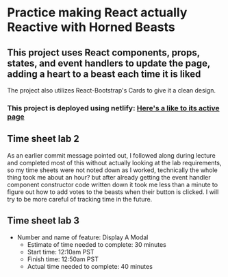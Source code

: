 # Practice making React actually Reactive with Horned Beasts

## This project uses React components, props, states, and event handlers to update the page, adding a heart to a beast each time it is liked

  The project also utilizes React-Bootstrap's Cards to give it a clean design.

### This project is deployed using netlify: [Here's a like to its active page](https://playful-tartufo-2fd636.netlify.app/)

## Time sheet lab 2

As an earlier commit message pointed out, I followed along during lecture and completed most of this without actually looking at the lab requirements, so my time sheets were not noted down as I worked, technically the whole thing took me about an hour? but after already getting the event handler component constructor code written down it took me less than a minute to figure out how to add votes to the beasts when their button is clicked. I will try to be more careful of tracking time in the future.

## Time sheet lab 3

- Number and name of feature: Display A Modal
  - Estimate of time needed to complete: 30 minutes
  - Start time: 12:10am PST
  - Finish time: 12:50am PST
  - Actual time needed to complete: 40 minutes
